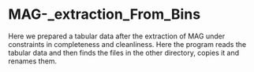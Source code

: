 # MAG-_extraction_From_Bins
Here we prepared a tabular data after the extraction of MAG under constraints in completeness and cleanliness. Here the program reads the tabular data and then finds the files in the other directory, copies it and renames them.
